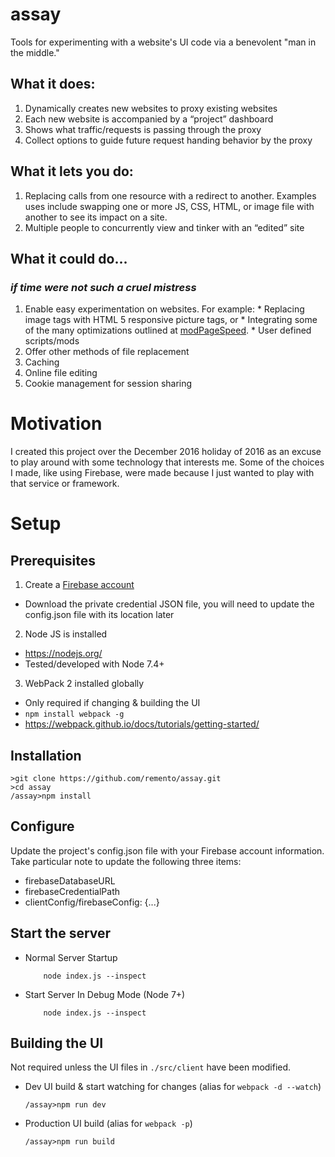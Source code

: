# assay
Tools for experimenting with a website's UI code via a benevolent "man in the
middle."

## What it does:
  1. Dynamically creates new websites to proxy existing websites
  1. Each new website is accompanied by a “project” dashboard
  1. Shows what traffic/requests is passing through the proxy
  1. Collect options to guide future request handing behavior by the proxy

## What it lets you do:
  1. Replacing calls from one resource with a redirect to another. Examples
  uses include swapping one or more JS, CSS, HTML, or image file with another
  to see its impact on a site.
  2. Multiple people to concurrently view and tinker with an “edited” site

## What it could do...
### *if time were not such a cruel mistress*
  1. Enable easy experimentation on websites. For example:
    * Replacing image tags with HTML 5 responsive picture tags, or
    * Integrating some of the many optimizations outlined at
        [modPageSpeed](https://modpagespeed.com/).
    * User defined scripts/mods
  1. Offer other methods of file replacement
  1. Caching
  1. Online file editing
  1. Cookie management for session sharing

# Motivation
I created this project over the December 2016 holiday of 2016 as an excuse to
play around with some technology that interests me. Some of the choices I made,
like using Firebase, were made because I just wanted to play with that service
or framework.

# Setup
## Prerequisites
1. Create a [Firebase account](https://firebase.google.com/)
  * Download the private credential JSON file, you will need to update the
    config.json file with its location later
2. Node JS is installed
  * https://nodejs.org/
  * Tested/developed with Node 7.4+
3. WebPack 2 installed globally
  * Only required if changing & building the UI
  * ```npm install webpack -g```
  * https://webpack.github.io/docs/tutorials/getting-started/

## Installation
```
>git clone https://github.com/remento/assay.git
>cd assay
/assay>npm install
```

## Configure
Update the project's config.json file with your Firebase account
information. Take particular note to update the following three items:

  * firebaseDatabaseURL
  * firebaseCredentialPath
  * clientConfig/firebaseConfig: {...}

## Start the server
  * Normal Server Startup
    ```
        node index.js --inspect
    ```
  * Start Server In Debug Mode (Node 7+)
    ```
        node index.js --inspect
    ```

## Building the UI
Not required unless the UI files in ```./src/client``` have been modified.
  * Dev UI build & start watching for changes (alias for ```webpack -d --watch```)
    ```
    /assay>npm run dev
    ```
  * Production UI build (alias for ```webpack -p```)
    ```
    /assay>npm run build
    ```
